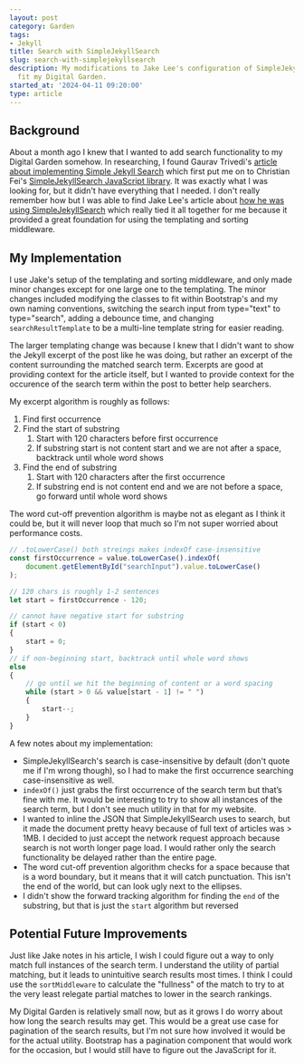 ```yaml
---
layout: post
category: Garden
tags:
- Jekyll
title: Search with SimpleJekyllSearch
slug: search-with-simplejekyllsearch
description: My modifications to Jake Lee's configuration of SimpleJekyllSearch to
  fit my Digital Garden.
started_at: '2024-04-11 09:20:00'
type: article
---
```


## Background

About a month ago I knew that I wanted to add search functionality to my Digital Garden somehow. In researching, I found Gaurav Trivedi's [article about implementing Simple Jekyll Search](https://beingtechnicalwriter.com/jekyllsearch/) which first put me on to Christian Fei's [SimpleJekyllSearch JavaScript library](https://github.com/christian-fei/Simple-Jekyll-Search). It was exactly what I was looking for, but it didn't have everything that I needed. I don't really remember how but I was able to find Jake Lee's article about [how he was using SimpleJekyllSearch](https://blog.jakelee.co.uk/using-simplejekyllsearch-for-easy-and-quick-site-search/) which really tied it all together for me because it provided a great foundation for using the templating and sorting middleware.

## My Implementation

I use Jake's setup of the templating and sorting middleware, and only made minor changes except for one large one to the templating. The minor changes included modifying the classes to fit within Bootstrap's and my own naming conventions, switching the search input from type="text" to type="search", adding a debounce time, and changing `searchResultTemplate` to be a multi-line template string for easier reading.

The larger templating change was because I knew that I didn't want to show the Jekyll excerpt of the post like he was doing, but rather an excerpt of the content surrounding the matched search term. Excerpts are good at providing context for the article itself, but I wanted to provide context for the occurence of the search term within the post to better help searchers.

My excerpt algorithm is roughly as follows:
1. Find first occurrence
2. Find the start of substring
    1. Start with 120 characters before first occurrence
    2. If substring start is not content start and we are not after a space, backtrack until whole word shows
3. Find the end of substring
    1. Start with 120 characters after the first occurrence
    2. If substring end is not content end and we are not before a space, go forward until whole word shows

The word cut-off prevention algorithm is maybe not as elegant as I think it could be, but it will never loop that much so I'm not super worried about performance costs.
```js
// .toLowerCase() both streings makes indexOf case-insensitive
const firstOccurrence = value.toLowerCase().indexOf(
    document.getElementById("searchInput").value.toLowerCase()
);

// 120 chars is roughly 1-2 sentences
let start = firstOccurrence - 120;

// cannot have negative start for substring
if (start < 0)
{
    start = 0;
}
// if non-beginning start, backtrack until whole word shows
else
{
    // go until we hit the beginning of content or a word spacing
    while (start > 0 && value[start - 1] != " ")
    {
        start--;
    }
}
```

A few notes about my implementation:
* SimpleJekyllSearch's search is case-insensitive by default (don't quote me if I'm wrong though), so I had to make the first occurrence searching case-insensitive as well.
* `indexOf()` just grabs the first occurrence of the search term but that’s fine with me. It would be interesting to try to show all instances of the search term, but I don't see much utility in that for my website.
* I wanted to inline the JSON that SimpleJekyllSearch uses to search, but it made the document pretty heavy because of full text of articles was > 1MB. I decided to just accept the network request approach because search is not worth longer page load. I would rather only the search functionality be delayed rather than the entire page.
* The word cut-off prevention algorithm checks for a space because that is a word boundary, but it means that it will catch punctuation. This isn't the end of the world, but can look ugly next to the ellipses.
* I didn't show the forward tracking algorithm for finding the `end` of the substring, but that is just the `start` algorithm but reversed

## Potential Future Improvements

Just like Jake notes in his article, I wish I could figure out a way to only match full instances of the search term. I understand the utility of partial matching, but it leads to unintuitive search results most times. I think I could use the `sortMiddleware` to calculate the "fullness" of the match to try to at the very least relegate partial matches to lower in the search rankings.

My Digital Garden is relatively small now, but as it grows I do worry about how long the search results may get. This would be a great use case for pagination of the search results, but I'm not sure how involved it would be for the actual utility. Bootstrap has a pagination component that would work for the occasion, but I would still have to figure out the JavaScript for it.